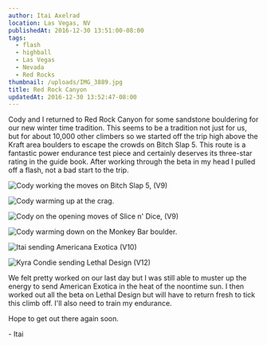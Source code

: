 ```yaml
---
author: Itai Axelrad
location: Las Vegas, NV
publishedAt: 2016-12-30 13:51:00-08:00
tags:
  - flash
  - highball
  - Las Vegas
  - Nevada
  - Red Rocks
thumbnail: /uploads/IMG_3889.jpg
title: Red Rock Canyon
updatedAt: 2016-12-30 13:52:47-08:00
---
```


Cody and I returned to Red Rock Canyon for some sandstone bouldering for our new winter time tradition. This seems to be a tradition not just for us, but for about 10,000 other climbers so we started off the trip high above the Kraft area boulders to escape the crowds on Bitch Slap 5. This route is a fantastic power endurance test piece and certainly deserves its three-star rating in the guide book. After working through the beta in my head I pulled off a flash, not a bad start to the trip.

![Cody working the moves on Bitch Slap 5, (V9)](/uploads/IMG_3889.jpg)

![Cody warming up at the crag.](/uploads/IMG_3897.jpg)

![Cody on the opening moves of Slice n' Dice, (V9)](/uploads/IMG_3898.jpg)

![Cody warming down on the Monkey Bar boulder.](/uploads/IMG_3893.jpg)

![Itai sending Americana Exotica (V10)](/uploads/IMG_3903.jpg)

![Kyra Condie sending Lethal Design (V12)](/uploads/IMG_3912.jpg)

We felt pretty worked on our last day but I was still able to muster up the energy to send American Exotica in the heat of the noontime sun. I then worked out all the beta on Lethal Design but will have to return fresh to tick this climb off. I'll also need to train my endurance.

Hope to get out there again soon.

\- Itai

